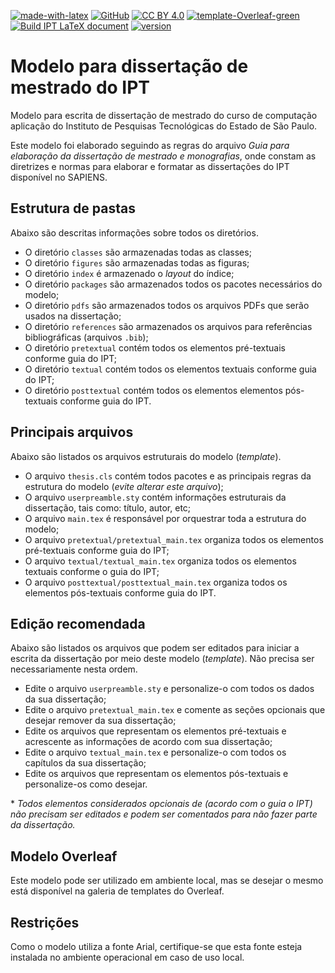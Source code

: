 [![made-with-latex](https://img.shields.io/badge/Made%20with-LateX-blue?logo=Latex)](https://www.latex-project.org/) [![GitHub](https://badgen.net/badge/icon/github?icon=github&label)](https://github.com/manascimento/template-ipt) [![CC BY 4.0](https://img.shields.io/badge/License-CC%20BY%204.0-lightgrey?logo=Creative%20Commons)](http://creativecommons.org/licenses/by/4.0/) [![template-Overleaf-green](https://img.shields.io/badge/Template-Overleaf-green?logo=Overleaf)](https://www.overleaf.com/latex/templates/ipt-dissertacao/txmkjzcmcdnn) [![Build IPT LaTeX document](https://github.com/manascimento/template-ipt/actions/workflows/main.yml/badge.svg?branch=main)](https://github.com/manascimento/template-ipt/actions/workflows/main.yml) [![version](https://img.shields.io/badge/version-v1.1.0-blue)](https://github.com/manascimento/template-ipt/releases/tag/v1.1.0)

# Modelo para dissertação de mestrado do IPT
Modelo para escrita de dissertação de mestrado do curso de computação aplicação do Instituto de Pesquisas Tecnológicas do Estado de São Paulo.

Este modelo foi elaborado seguindo as regras do arquivo *Guia para elaboração da dissertação de mestrado e monografias*, onde constam as diretrizes e normas para elaborar e formatar as dissertações do IPT disponível no SAPIENS.

## Estrutura de pastas
Abaixo são descritas informações sobre todos os diretórios.

- O diretório `classes` são armazenadas todas as classes;
- O diretório `figures` são armazenadas todas as figuras;
- O diretório `index` é armazenado o *layout* do índice;
- O diretório `packages` são armazenados todos os pacotes necessários do modelo;
- O diretório `pdfs` são armazenados todos os arquivos PDFs que serão usados na dissertação;
- O diretório `references` são armazenados os arquivos para referências bibliográficas (arquivos `.bib`);
- O diretório `pretextual` contém todos os elementos pré-textuais conforme guia do IPT;
- O diretório `textual` contém todos os elementos textuais conforme guia do IPT;
- O diretório `posttextual` contém todos os elementos elementos pós-textuais conforme guia do IPT.

## Principais arquivos
Abaixo são listados os arquivos estruturais do modelo (*template*).

- O arquivo `thesis.cls` contém todos pacotes e as principais regras da estrutura do modelo (*evite alterar este arquivo*);
- O arquivo `userpreamble.sty` contém informações estruturais da dissertação, tais como: título, autor, etc;
- O arquivo `main.tex` é responsável por orquestrar toda a estrutura do modelo;
- O arquivo `pretextual/pretextual_main.tex` organiza todos os elementos pré-textuais conforme guia do IPT;
- O arquivo `textual/textual_main.tex` organiza todos os elementos textuais conforme o guia do IPT;
- O arquivo `posttextual/posttextual_main.tex` organiza todos os elementos pós-textuais conforme guia do IPT.

## Edição recomendada
Abaixo são listados os arquivos que podem ser editados para iniciar a escrita da dissertação por meio deste modelo (*template*). Não precisa ser necessariamente nesta ordem.

- Edite o arquivo `userpreamble.sty` e personalize-o com todos os dados da sua dissertação;
- Edite o arquivo `pretextual_main.tex` e comente as seções opcionais que desejar remover da sua dissertação;
- Edite os arquivos que representam os elementos pré-textuais e acrescente as informações de acordo com sua dissertação;
- Edite o arquivo `textual_main.tex` e personalize-o com todos os capítulos da sua dissertação;
- Edite os arquivos que representam os elementos pós-textuais e personalize-os como desejar.

\* *Todos elementos considerados opcionais de (acordo com o guia o IPT) não precisam ser editados e podem ser comentados para não fazer parte da dissertação.*

## Modelo Overleaf
Este modelo pode ser utilizado em ambiente local, mas se desejar o mesmo está disponível na galeria de templates do Overleaf.

## Restrições
Como o modelo utiliza a fonte Arial, certifique-se que esta fonte esteja instalada no ambiente operacional em caso de uso local.

